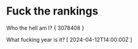 # Fuck the rankings

Who the hell am I?
{ 3078408 }

What fucking year is it?
[ 2024-04-12T14:00:00Z ]
